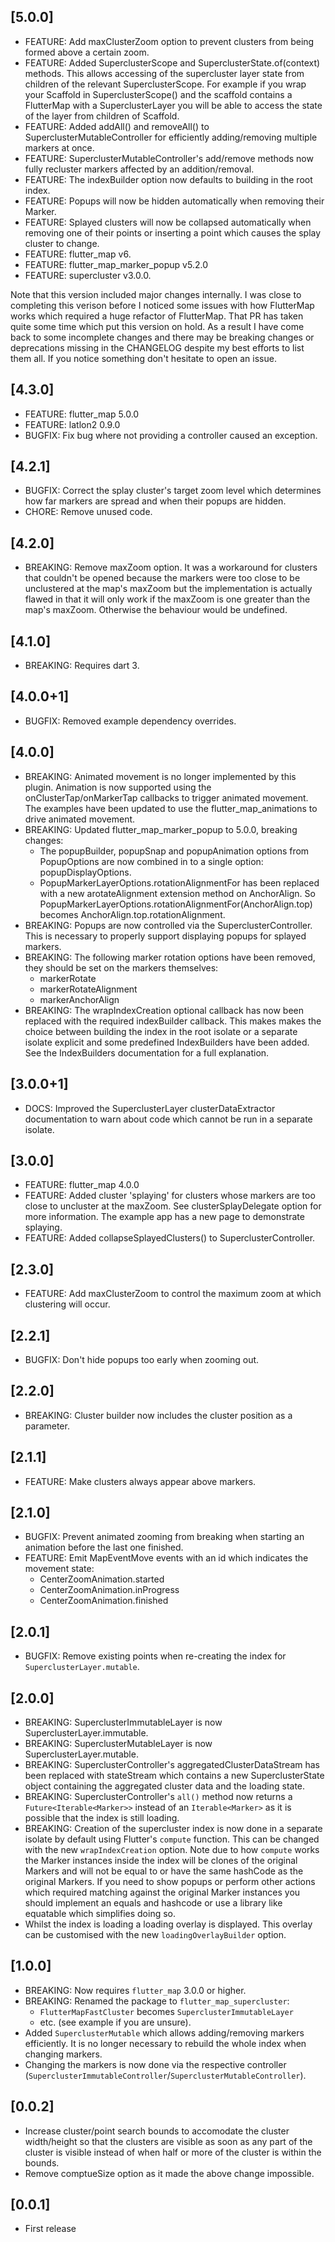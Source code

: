 ## [5.0.0]
- FEATURE: Add maxClusterZoom option to prevent clusters from being formed
  above a certain zoom.
- FEATURE: Added SuperclusterScope and SuperclusterState.of(context) methods.
  This allows accessing of the supercluster layer state from children of the
  relevant SuperclusterScope. For example if you wrap your Scaffold in
  SuperclusterScope() and the scaffold contains a FlutterMap with a
  SuperclusterLayer you will be able to access the state of the layer from
  children of Scaffold.
- FEATURE: Added addAll() and removeAll() to SuperclusterMutableController for
  efficiently adding/removing multiple markers at once.
- FEATURE: SuperclusterMutableController's add/remove methods now fully
  recluster markers affected by an addition/removal.
- FEATURE: The indexBuilder option now defaults to building in the root index.
- FEATURE: Popups will now be hidden automatically when removing their Marker.
- FEATURE: Splayed clusters will now be collapsed automatically when removing
  one of their points or inserting a point which causes the splay cluster to
  change.
- FEATURE: flutter_map v6.
- FEATURE: flutter_map_marker_popup v5.2.0
- FEATURE: supercluster v3.0.0.

Note that this version included major changes internally. I was close to
completing this verison before I noticed some issues with how FlutterMap works
which required a huge refactor of FlutterMap. That PR has taken quite some time 
which put this version on hold. As a result I have come back to some incomplete
changes and there may be breaking changes or deprecations missing in the
CHANGELOG despite my best efforts to list them all. If you notice something
don't hesitate to open an issue.

## [4.3.0]

- FEATURE: flutter_map 5.0.0
- FEATURE: latlon2 0.9.0
- BUGFIX: Fix bug where not providing a controller caused an exception.

## [4.2.1]

- BUGFIX: Correct the splay cluster's target zoom level which determines how
  far markers are spread and when their popups are hidden.
- CHORE: Remove unused code.

## [4.2.0]

- BREAKING: Remove maxZoom option. It was a workaround for clusters that
  couldn't be opened because the markers were too close to be unclustered at
  the map's maxZoom but the implementation is actually flawed in that it will
  only work if the maxZoom is one greater than the map's maxZoom. Otherwise the
  behaviour would be undefined.

## [4.1.0]

- BREAKING: Requires dart 3.

## [4.0.0+1]

- BUGFIX: Removed example dependency overrides.

## [4.0.0]

- BREAKING: Animated movement is no longer implemented by this plugin.
  Animation is now supported using the onClusterTap/onMarkerTap callbacks to
  trigger animated movement. The examples have been updated to use the
  flutter_map_animations to drive animated movement.
- BREAKING: Updated flutter_map_marker_popup to 5.0.0, breaking changes:
  - The popupBuilder, popupSnap and popupAnimation options from PopupOptions
    are now combined in to a single option: popupDisplayOptions.
  - PopupMarkerLayerOptions.rotationAlignmentFor has been replaced with a new
    arotateAlignment extension method on AnchorAlign. So
    PopupMarkerLayerOptions.rotationAlignmentFor(AnchorAlign.top) becomes
    AnchorAlign.top.rotationAlignment.
- BREAKING: Popups are now controlled via the SuperclusterController. This is
  necessary to properly support displaying popups for splayed markers.
- BREAKING: The following marker rotation options have been removed, they
  should be set on the markers themselves:
  - markerRotate
  - markerRotateAlignment
  - markerAnchorAlign
- BREAKING: The wrapIndexCreation optional callback has now been replaced with
  the required indexBuilder callback. This makes makes the choice between
  building the index in the root isolate or a separate isolate explicit and
  some predefined IndexBuilders have been added. See the IndexBuilders
  documentation for a full explanation.

## [3.0.0+1]

- DOCS: Improved the SuperclusterLayer clusterDataExtractor documentation to
        warn about code which cannot be run in a separate isolate.

## [3.0.0]

- FEATURE: flutter_map 4.0.0
- FEATURE: Added cluster 'splaying' for clusters whose markers are too close to
           uncluster at the maxZoom. See clusterSplayDelegate option for more
           information. The example app has a new page to demonstrate splaying.
- FEATURE: Added collapseSplayedClusters() to SuperclusterController. 

## [2.3.0]

- FEATURE: Add maxClusterZoom to control the maximum zoom at which clustering
  will occur.

## [2.2.1]

- BUGFIX: Don't hide popups too early when zooming out.

## [2.2.0]

- BREAKING: Cluster builder now includes the cluster position as a parameter.

## [2.1.1]

- FEATURE: Make clusters always appear above markers.

## [2.1.0]

- BUGFIX: Prevent animated zooming from breaking when starting an animation
  before the last one finished.
- FEATURE: Emit MapEventMove events with an id which indicates the movement
  state:
    - CenterZoomAnimation.started
    - CenterZoomAnimation.inProgress
    - CenterZoomAnimation.finished

## [2.0.1]

- BUGFIX: Remove existing points when re-creating the index for
  `SuperclusterLayer.mutable`.

## [2.0.0]

- BREAKING: SuperclusterImmutableLayer is now SuperclusterLayer.immutable.
- BREAKING: SuperclusterMutableLayer is now SuperclusterLayer.mutable.
- BREAKING: SuperclusterController's aggregatedClusterDataStream has been
  replaced with stateStream which contains a new SuperclusterState object
  containing the aggregated cluster data and the loading state.
- BREAKING: SuperclusterController's `all()` method now returns a
  `Future<Iterable<Marker>>` instead of an `Iterable<Marker>` as it is possible
  that the index is still loading.
- BREAKING: Creation of the supercluster index is now done in a separate isolate
  by default using Flutter's `compute` function. This can be changed with the
  new `wrapIndexCreation` option. Note due to how `compute` works the Marker
  instances inside the index will be clones of the original Markers and will not
  be equal to or have the same hashCode as the original Markers. If you need to
  show popups or perform other actions which required matching against the
  original Marker instances you should implement an equals and hashcode or use a
  library like equatable which simplifies doing so.
- Whilst the index is loading a loading overlay is displayed. This overlay can
  be customised with the new `loadingOverlayBuilder` option.

## [1.0.0]

- BREAKING: Now requires `flutter_map` 3.0.0 or higher.
- BREAKING: Renamed the package to `flutter_map_supercluster`:
    - `FlutterMapFastCluster` becomes `SuperclusterImmutableLayer`
    - etc. (see example if you are unsure).
- Added `SuperclusterMutable` which allows adding/removing markers efficiently.
  It is no longer necessary to rebuild the whole index when changing markers.
- Changing the markers is now done via the respective controller
  (`SuperclusterImmutableController`/`SuperclusterMutableController`).

## [0.0.2]

- Increase cluster/point search bounds to accomodate the cluster width/height so
  that the clusters are visible as soon as any part of the cluster is visible
  instead of when half or more of the cluster is within the bounds.
- Remove comptueSize option as it made the above change impossible.

## [0.0.1]

- First release
